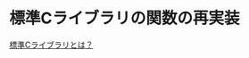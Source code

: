 # 標準Cライブラリの関数の再実装

[標準Cライブラリとは？](https://ja.wikipedia.org/wiki/%E6%A8%99%E6%BA%96C%E3%83%A9%E3%82%A4%E3%83%96%E3%83%A9%E3%83%AA)
